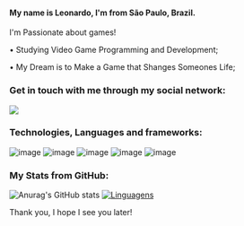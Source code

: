 #### My name is Leonardo, I'm from São Paulo, Brazil.
 I'm Passionate about games! 
 
• Studying Video Game Programming and Development;

• My Dream is to Make a Game that Shanges Someones Life;

### Get in touch with me through my social network: 

<a href="https://www.linkedin.com/in/leonardo-hisao-watanabe-silva-429b0b200/" alt= "LinkedIN" target= "_blank">
 <img src="https://img.shields.io/badge/-LinkedIn-0077B5?style=for-the-badge&logo=linkedin&logoColor=green&link=https://www.linkedin.com/in/leonardo-watanabe-429b0b200/">
</a>   

### Technologies, Languages and frameworks:

![image](https://img.shields.io/badge/Unity-100000?style=for-the-badge&logo=unity&logoColor=white)
![image](https://img.shields.io/badge/HTML5-E34F26?style=for-the-badge&logo=html5&logoColor=white)
![image](https://img.shields.io/badge/CSS3-1572B6?style=for-the-badge&logo=css3&logoColor=white)
![image](https://img.shields.io/badge/C%23-239120?style=for-the-badge&logo=c-sharp&logoColor=white)
![image](https://img.shields.io/badge/Python-14354C?style=for-the-badge&logo=python&logoColor=white)

### My Stats from GitHub:
![Anurag's GitHub stats](https://github-readme-stats.vercel.app/api?username=watinha08&theme=tokyonight&show_icons=true)
[![Linguagens](https://github-readme-stats.vercel.app/api/top-langs/?username=watinha08&theme=tokyonight&layout=compact)](https://github.com/watinha08/github-readme-stats)
<p align="center">

Thank you, I hope I see you later!
</p>
